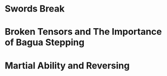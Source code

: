# Swords Break 

# Broken Tensors and The Importance of Bagua Stepping

# Martial Ability and Reversing